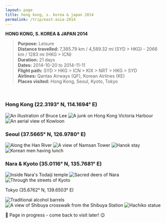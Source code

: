 ```yaml
---
layout: page
title: hong kong, s. korea & japan 2014
permalink: /trip/east-asia-2014
---
```


<b>HONG KONG, S. KOREA & JAPAN 2014</b>

<blockquote>
<b>Purpose:</b> Leisure<br />
<b>Distance travelled:</b> 7,385.79 km / 4,589.32 mi (SYD > HKG) - 2066 km / 1283 mi (HKG > ICN)<br />
<b>Duration:</b> 21 days<br />
<b>Dates:</b> 2014-10-20 to 2014-11-11<br />
<b>Flight path:</b> SYD > HKG > ICN > KIX > NRT > HKG > SYD <br />
<b>Airlines:</b> Qantas Airways (QF), Korean Airlines (KE)<br />
<b>Places visited:</b> Hong Kong, Seoul, Kyoto, Tokyo
</blockquote>

<br />

### Hong Kong (22.3193° N, 114.1694° E)

<img src="/assets/2014-hk-001.jpg" alt="An illustration of Bruce Lee">

<img src="/assets/2014-hk-002.jpg" alt="A junk on Hong Kong Victoria Harbour">

<img src="/assets/2014-hk-003.jpg" alt="An aerial view of Kowloon">

<br />

### Seoul (37.5665° N, 126.9780° E)

<img src="/assets/2014-skorea-001.jpg" alt="Along the Han River">

<img src="/assets/2014-skorea-002.jpg" alt="A view of Namsan Tower">

<img src="/assets/2014-skorea-003.jpg" alt="Hanok stay">

<img src="/assets/2014-skorea-004.jpg" alt="Korean men having lunch">

<br />

### Nara & Kyoto (35.0116° N, 135.7681° E)<br />

<img src="/assets/2014-nara-001.jpg" alt="Inside Nara's Todaiji temple">

<img src="/assets/2014-nara-002.jpg" alt="Sacred deers of Nara">

<img src="/assets/2014-kyoto-002.jpg" alt="Through the streets of Kyoto">

<br />

Tokyo (35.6762° N, 139.6503° E)

<img src="/assets/2014-tokyo-001.jpg" alt="Traditional alcohol barrels">

<img src="/assets/2014-tokyo-002.jpg" alt="A view of Shibuya crosswalk from the Shibuya Station">

<img src="/assets/2014-tokyo-003.jpg" alt="Hachiko statue">

🚧 Page in progress - come back to visit later! 😉

<style>
  .wrapper {
    max-width: 58em;
  }
</style>